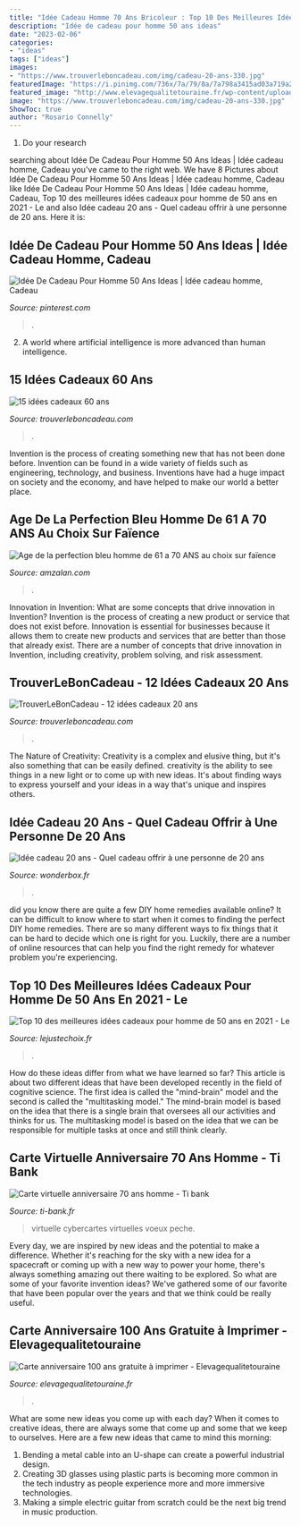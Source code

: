 ```yaml
---
title: "Idée Cadeau Homme 70 Ans Bricoleur : Top 10 Des Meilleures Idées Cadeaux Pour Homme De 50 Ans En 2021"
description: "Idée de cadeau pour homme 50 ans ideas"
date: "2023-02-06"
categories:
- "ideas"
tags: ["ideas"]
images:
- "https://www.trouverleboncadeau.com/img/cadeau-20-ans-330.jpg"
featuredImage: "https://i.pinimg.com/736x/7a/79/8a/7a798a3415ad03a719a2df71fd3a393c.jpg"
featured_image: "http://www.elevagequalitetouraine.fr/wp-content/uploads/2019/01/invitation-anniversaire-100-ans-verso.jpg"
image: "https://www.trouverleboncadeau.com/img/cadeau-20-ans-330.jpg"
ShowToc: true
author: "Rosario Connelly"
---
```



1. Do your research

	

		
searching about Idée De Cadeau Pour Homme 50 Ans Ideas | Idée cadeau homme, Cadeau you've came to the right web. We have 8 Pictures about Idée De Cadeau Pour Homme 50 Ans Ideas | Idée cadeau homme, Cadeau like Idée De Cadeau Pour Homme 50 Ans Ideas | Idée cadeau homme, Cadeau, Top 10 des meilleures idées cadeaux pour homme de 50 ans en 2021 - Le and also Idée cadeau 20 ans - Quel cadeau offrir à une personne de 20 ans. Here it is:
		
    
## Idée De Cadeau Pour Homme 50 Ans Ideas | Idée Cadeau Homme, Cadeau

<img loading=lazy src="https://i.pinimg.com/736x/7a/79/8a/7a798a3415ad03a719a2df71fd3a393c.jpg" onerror="this.onerror=null;this.src='https://tse4.mm.bing.net/th?id=OIP.ai6VKiiCWZMo23b4KTE4MAHaFI&amp;pid=15.1';" alt="Idée De Cadeau Pour Homme 50 Ans Ideas | Idée cadeau homme, Cadeau">

_Source: pinterest.com_

>. 

	

2. A world where artificial intelligence is more advanced than human intelligence. 

    
## 15 Idées Cadeaux 60 Ans

<img loading=lazy src="https://www.trouverleboncadeau.com/img/ama/2873881615_330.jpg" onerror="this.onerror=null;this.src='https://tse3.mm.bing.net/th?id=OIP.kTr1Hr39GwaQKCSyMyRj2wHaKO&amp;pid=15.1';" alt="15 idées cadeaux 60 ans">

_Source: trouverleboncadeau.com_

>. 

	

Invention is the process of creating something new that has not been done before. Invention can be found in a wide variety of fields such as engineering, technology, and business. Inventions have had a huge impact on society and the economy, and have helped to make our world a better place.

    
## Age De La Perfection Bleu Homme De 61 A 70 ANS Au Choix Sur Faïence

<img loading=lazy src="https://www.amzalan.com/39102-thickbox_default/age-de-la-perfection-bleu-homme-de-61-a-70-ans-au-choix-sur-faience-idee-cadeau-anniversaire-fete-noel-neuf-emballe.jpg" onerror="this.onerror=null;this.src='https://tse2.mm.bing.net/th?id=OIP.FKSt4dcoIB07feQVf3VLZgHaHa&amp;pid=15.1';" alt="Age de la perfection bleu homme de 61 a 70 ANS au choix sur faïence">

_Source: amzalan.com_

>. 

	

Innovation in Invention: What are some concepts that drive innovation in Invention?
Invention is the process of creating a new product or service that does not exist before. Innovation is essential for businesses because it allows them to create new products and services that are better than those that already exist. There are a number of concepts that drive innovation in Invention, including creativity, problem solving, and risk assessment.

    
## TrouverLeBonCadeau - 12 Idées Cadeaux 20 Ans

<img loading=lazy src="https://www.trouverleboncadeau.com/img/cadeau-20-ans-330.jpg" onerror="this.onerror=null;this.src='https://tse3.mm.bing.net/th?id=OIP.AkCdqEcHzzm0tYiBWGCxIwHaE8&amp;pid=15.1';" alt="TrouverLeBonCadeau - 12 idées cadeaux 20 ans">

_Source: trouverleboncadeau.com_

>. 

	

The Nature of Creativity:
Creativity is a complex and elusive thing, but it's also something that can be easily defined. creativity is the ability to see things in a new light or to come up with new ideas. It's about finding ways to express yourself and your ideas in a way that's unique and inspires others.

    
## Idée Cadeau 20 Ans - Quel Cadeau Offrir à Une Personne De 20 Ans

<img loading=lazy src="https://www.wonderbox.fr/idee-cadeau/wp-content/uploads/2020/07/idee-cadeau-femme-20-ans-768x512.jpg" onerror="this.onerror=null;this.src='https://tse2.mm.bing.net/th?id=OIP.0m4rfI4cw4U-TbT5DT7SXQHaE8&amp;pid=15.1';" alt="Idée cadeau 20 ans - Quel cadeau offrir à une personne de 20 ans">

_Source: wonderbox.fr_

>. 

	

did you know there are quite a few DIY home remedies available online?
It can be difficult to know where to start when it comes to finding the perfect DIY home remedies. There are so many different ways to fix things that it can be hard to decide which one is right for you. Luckily, there are a number of online resources that can help you find the right remedy for whatever problem you're experiencing.

    
## Top 10 Des Meilleures Idées Cadeaux Pour Homme De 50 Ans En 2021 - Le

<img loading=lazy src="https://lejustechoix.fr/wp-content/uploads/2020/09/meilleure-idée-cadeau-homme-50-ans.jpg" onerror="this.onerror=null;this.src='https://tse3.mm.bing.net/th?id=OIP.QrQWovXYFkZ46wsdLEetzAHaD8&amp;pid=15.1';" alt="Top 10 des meilleures idées cadeaux pour homme de 50 ans en 2021 - Le">

_Source: lejustechoix.fr_

>. 

	

How do these ideas differ from what we have learned so far?
This article is about two different ideas that have been developed recently in the field of cognitive science. The first idea is called the "mind-brain" model and the second is called the "multitasking model." The mind-brain model is based on the idea that there is a single brain that oversees all our activities and thinks for us. The multitasking model is based on the idea that we can be responsible for multiple tasks at once and still think clearly.

    
## Carte Virtuelle Anniversaire 70 Ans Homme - Ti Bank

<img loading=lazy src="https://www.ti-bank.fr/wp-content/uploads/2019/09/cc_cf_110019.jpg" onerror="this.onerror=null;this.src='https://tse2.mm.bing.net/th?id=OIP.3iGOIKENimLC6XrNtobsnwHaEc&amp;pid=15.1';" alt="Carte virtuelle anniversaire 70 ans homme - Ti bank">

_Source: ti-bank.fr_

>virtuelle cybercartes virtuelles voeux peche. 

	

Every day, we are inspired by new ideas and the potential to make a difference. Whether it's reaching for the sky with a new idea for a spacecraft or coming up with a new way to power your home, there's always something amazing out there waiting to be explored. So what are some of your favorite invention ideas? We've gathered some of our favorite that have been popular over the years and that we think could be really useful.

    
## Carte Anniversaire 100 Ans Gratuite à Imprimer - Elevagequalitetouraine

<img loading=lazy src="http://www.elevagequalitetouraine.fr/wp-content/uploads/2019/01/invitation-anniversaire-100-ans-verso.jpg" onerror="this.onerror=null;this.src='https://tse1.mm.bing.net/th?id=OIP.5SzuGcK-z-AHK_Kmq4KSLQAAAA&amp;pid=15.1';" alt="Carte anniversaire 100 ans gratuite à imprimer - Elevagequalitetouraine">

_Source: elevagequalitetouraine.fr_

>. 

	

What are some new ideas you come up with each day?
When it comes to creative ideas, there are always some that come up and some that we keep to ourselves. Here are a few new ideas that came to mind this morning: 
1. Bending a metal cable into an U-shape can create a powerful industrial design.
2. Creating 3D glasses using plastic parts is becoming more common in the tech industry as people experience more and more immersive technologies.
3. Making a simple electric guitar from scratch could be the next big trend in music production.

